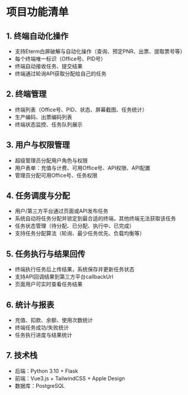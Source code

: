 # 项目功能清单

## 1. 终端自动化操作
- 支持Eterm白屏破解与自动化操作（查询、预定PNR、出票、提取票号等）
- 每个终端唯一标识（Office号、PID号）
- 终端自动接收任务、提交结果
- 终端通过轮询API获取分配给自己的任务

## 2. 终端管理
- 终端列表（Office号、PID、状态、屏幕截图、任务统计）
- 生产编码、出票编码列表
- 终端状态监控、任务队列展示

## 3. 用户与权限管理
- 超级管理员分配用户角色与权限
- 用户表单：充值与计费、可用Office号、API权限、API配置
- 管理员分配可用Office号、任务权限

## 4. 任务调度与分配
- 用户/第三方平台通过页面或API发布任务
- 系统自动将任务分配并锁定到最合适的终端，其他终端无法获取该任务
- 任务状态管理（待分配、已分配、执行中、已完成）
- 支持任务分配算法（轮询、最少任务优先、负载均衡等）

## 5. 任务执行与结果回传
- 终端执行任务后上传结果，系统保存并更新任务状态
- 支持API回调结果到第三方平台callbackUrl
- 页面用户可实时查看任务结果

## 6. 统计与报表
- 充值、扣款、余额、使用次数统计
- 终端任务成功/失败统计
- 任务执行进度与结果统计

## 7. 技术栈
- 后端：Python 3.10 + Flask
- 前端：Vue3.js + TailwindCSS + Apple Design
- 数据库：PostgreSQL 